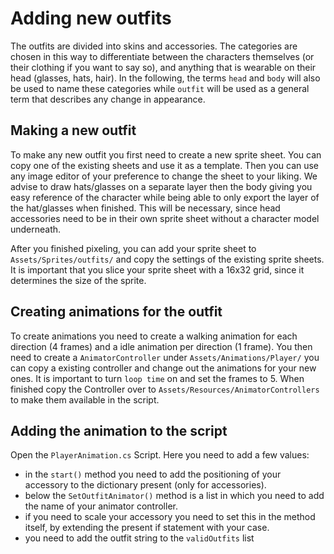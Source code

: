 # Adding new outfits
The outfits are divided into skins and accessories. The categories are chosen in this way to differentiate between the characters themselves (or their clothing if you want to say so), and anything that is wearable on their head (glasses, hats, hair). In the following, the terms `head` and `body` will also be used to name these categories while `outfit` will be used as a general term that describes any change in appearance.


## Making a new outfit
To make any new outfit you first need to create a new sprite sheet. You can copy one of the existing sheets and use it as a template. Then you can use any image editor of your preference to change the sheet to your liking.
We advise to draw hats/glasses on a separate layer then the body giving you easy reference of the character while being able to only export the layer of the hat/glasses when finished.
This will be necessary, since head accessories need to be in their own sprite sheet without a character model underneath.

After you finished pixeling, you can add your sprite sheet to `Assets/Sprites/outfits/` and copy the settings of the existing sprite sheets. It is important that you slice your sprite sheet with a 16x32 grid, since it determines the size of the sprite.


## Creating animations for the outfit
To create animations you need to create a walking animation for each direction (4 frames) and a idle animation per direction (1 frame). You then need to create a `AnimatorController` under `Assets/Animations/Player/` you can copy a existing controller and change out the animations for your new ones. It is important to turn `loop time` on and set the frames to 5. When finished copy the Controller over to `Assets/Resources/AnimatorControllers` to make them available in the script.


## Adding the animation to the script
Open the `PlayerAnimation.cs` Script. Here you need to add a few values:
- in the `start()` method you need to add the positioning of your accessory to the dictionary present (only for accessories).
- below the `SetOutfitAnimator()` method is a list in which you need to add the name of your animator controller.
- if you need to scale your accessory you need to set this in the method itself, by extending the present if statement with your case.
- you need to add the outfit string to the `validOutfits` list